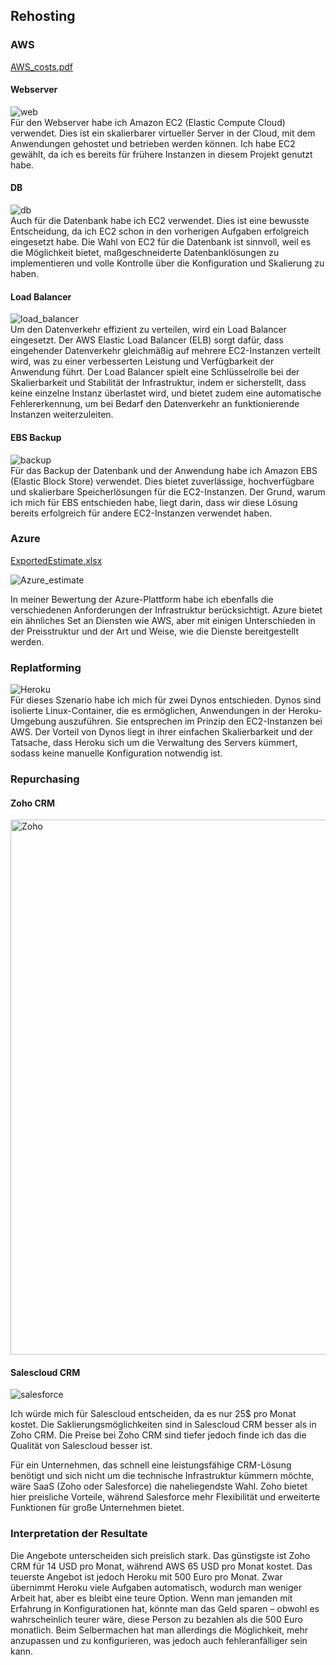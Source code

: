## Rehosting

### AWS
[AWS_costs.pdf](https://github.com/user-attachments/files/17190232/AWS_costs.pdf)

#### Webserver
![web](https://github.com/user-attachments/assets/cbbc5c70-0186-4ca2-8c5d-3763e101740f)
<br>
Für den Webserver habe ich Amazon EC2 (Elastic Compute Cloud) verwendet. Dies ist ein skalierbarer virtueller Server in der Cloud, mit dem Anwendungen gehostet und betrieben werden können. Ich habe EC2 gewählt, da ich es bereits für frühere Instanzen in diesem Projekt genutzt habe.

#### DB
![db](https://github.com/user-attachments/assets/dc7f6ff6-4702-4d85-b434-7ab8969d6878)
<br>
Auch für die Datenbank habe ich EC2 verwendet. Dies ist eine bewusste Entscheidung, da ich EC2 schon in den vorherigen Aufgaben erfolgreich eingesetzt habe. Die Wahl von EC2 für die Datenbank ist sinnvoll, weil es die Möglichkeit bietet, maßgeschneiderte Datenbanklösungen zu implementieren und volle Kontrolle über die Konfiguration und Skalierung zu haben. 

#### Load Balancer
![load_balancer](https://github.com/user-attachments/assets/a7c9d187-62c1-4256-a29c-ca62f06cc0b2)
<br>
Um den Datenverkehr effizient zu verteilen, wird ein Load Balancer eingesetzt. Der AWS Elastic Load Balancer (ELB) sorgt dafür, dass eingehender Datenverkehr gleichmäßig auf mehrere EC2-Instanzen verteilt wird, was zu einer verbesserten Leistung und Verfügbarkeit der Anwendung führt. Der Load Balancer spielt eine Schlüsselrolle bei der Skalierbarkeit und Stabilität der Infrastruktur, indem er sicherstellt, dass keine einzelne Instanz überlastet wird, und bietet zudem eine automatische Fehlererkennung, um bei Bedarf den Datenverkehr an funktionierende Instanzen weiterzuleiten.

#### EBS Backup
![backup](https://github.com/user-attachments/assets/9a6cc20e-fe70-4306-bf88-bc7c8eba928b)
<br>
Für das Backup der Datenbank und der Anwendung habe ich Amazon EBS (Elastic Block Store) verwendet. Dies bietet zuverlässige, hochverfügbare und skalierbare Speicherlösungen für die EC2-Instanzen. Der Grund, warum ich mich für EBS entschieden habe, liegt darin, dass wir diese Lösung bereits erfolgreich für andere EC2-Instanzen verwendet haben.

### Azure
[ExportedEstimate.xlsx](https://github.com/user-attachments/files/17190240/ExportedEstimate.xlsx)

![Azure_estimate](https://github.com/user-attachments/assets/9d488ce7-f34e-4a15-973f-692c2f19c391)

In meiner Bewertung der Azure-Plattform habe ich ebenfalls die verschiedenen Anforderungen der Infrastruktur berücksichtigt. Azure bietet ein ähnliches Set an Diensten wie AWS, aber mit einigen Unterschieden in der Preisstruktur und der Art und Weise, wie die Dienste bereitgestellt werden.

### Replatforming
![Heroku](https://github.com/user-attachments/assets/58406299-36c2-4b69-9b80-190478758e41)
<br>
Für dieses Szenario habe ich mich für zwei Dynos entschieden. Dynos sind isolierte Linux-Container, die es ermöglichen, Anwendungen in der Heroku-Umgebung auszuführen. Sie entsprechen im Prinzip den EC2-Instanzen bei AWS. Der Vorteil von Dynos liegt in ihrer einfachen Skalierbarkeit und der Tatsache, dass Heroku sich um die Verwaltung des Servers kümmert, sodass keine manuelle Konfiguration notwendig ist.

### Repurchasing
#### Zoho CRM
<img width="856" alt="Zoho" src="https://github.com/user-attachments/assets/6273436d-2d7d-4b30-a2c0-842991c6aec8">

#### Salescloud CRM
![salesforce](https://github.com/user-attachments/assets/b9330466-73df-4223-a5ca-eed180d0190a)

Ich würde mich für Salescloud entscheiden, da es nur 25$ pro Monat kostet. Die Saklierungsmöglichkeiten sind in Salescloud CRM besser als in Zoho CRM. Die Preise bei Zoho CRM sind tiefer jedoch finde ich das die Qualität von Salescloud besser ist.

Für ein Unternehmen, das schnell eine leistungsfähige CRM-Lösung benötigt und sich nicht um die technische Infrastruktur kümmern möchte, wäre SaaS (Zoho oder Salesforce) die naheliegendste Wahl. Zoho bietet hier preisliche Vorteile, während Salesforce mehr Flexibilität und erweiterte Funktionen für große Unternehmen bietet.

### Interpretation der Resultate

Die Angebote unterscheiden sich preislich stark. Das günstigste ist Zoho CRM für 14 USD pro Monat, während AWS 65 USD pro Monat kostet. Das teuerste Angebot ist jedoch Heroku mit 500 Euro pro Monat. Zwar übernimmt Heroku viele Aufgaben automatisch, wodurch man weniger Arbeit hat, aber es bleibt eine teure Option. Wenn man jemanden mit Erfahrung in Konfigurationen hat, könnte man das Geld sparen – obwohl es wahrscheinlich teurer wäre, diese Person zu bezahlen als die 500 Euro monatlich. Beim Selbermachen hat man allerdings die Möglichkeit, mehr anzupassen und zu konfigurieren, was jedoch auch fehleranfälliger sein kann.
